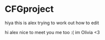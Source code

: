 # CFGproject
hiya this is alex trying to work out how to edit

hi alex nice to meet you me too :( im Olivia
<3
